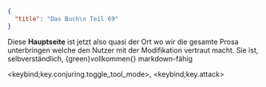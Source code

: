 ```json
{
  "title": "Das Buch\n Teil 69"
}
```

Diese **Hauptseite** ist jetzt also quasi der Ort wo wir die gesamte Prosa unterbringen welche den Nutzer mit der 
Modifikation vertraut macht. Sie ist, selbverständlich, {green}vollkommen{} markdown-fähig


<keybind;key.conjuring.toggle_tool_mode>, <keybind;key.attack>